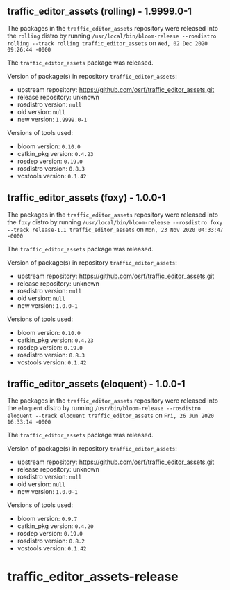 ## traffic_editor_assets (rolling) - 1.9999.0-1

The packages in the `traffic_editor_assets` repository were released into the `rolling` distro by running `/usr/local/bin/bloom-release --rosdistro rolling --track rolling traffic_editor_assets` on `Wed, 02 Dec 2020 09:26:44 -0000`

The `traffic_editor_assets` package was released.

Version of package(s) in repository `traffic_editor_assets`:

- upstream repository: https://github.com/osrf/traffic_editor_assets.git
- release repository: unknown
- rosdistro version: `null`
- old version: `null`
- new version: `1.9999.0-1`

Versions of tools used:

- bloom version: `0.10.0`
- catkin_pkg version: `0.4.23`
- rosdep version: `0.19.0`
- rosdistro version: `0.8.3`
- vcstools version: `0.1.42`


## traffic_editor_assets (foxy) - 1.0.0-1

The packages in the `traffic_editor_assets` repository were released into the `foxy` distro by running `/usr/local/bin/bloom-release --rosdistro foxy --track release-1.1 traffic_editor_assets` on `Mon, 23 Nov 2020 04:33:47 -0000`

The `traffic_editor_assets` package was released.

Version of package(s) in repository `traffic_editor_assets`:

- upstream repository: https://github.com/osrf/traffic_editor_assets.git
- release repository: unknown
- rosdistro version: `null`
- old version: `null`
- new version: `1.0.0-1`

Versions of tools used:

- bloom version: `0.10.0`
- catkin_pkg version: `0.4.23`
- rosdep version: `0.19.0`
- rosdistro version: `0.8.3`
- vcstools version: `0.1.42`


## traffic_editor_assets (eloquent) - 1.0.0-1

The packages in the `traffic_editor_assets` repository were released into the `eloquent` distro by running `/usr/bin/bloom-release --rosdistro eloquent --track eloquent traffic_editor_assets` on `Fri, 26 Jun 2020 16:33:14 -0000`

The `traffic_editor_assets` package was released.

Version of package(s) in repository `traffic_editor_assets`:

- upstream repository: https://github.com/osrf/traffic_editor_assets.git
- release repository: unknown
- rosdistro version: `null`
- old version: `null`
- new version: `1.0.0-1`

Versions of tools used:

- bloom version: `0.9.7`
- catkin_pkg version: `0.4.20`
- rosdep version: `0.19.0`
- rosdistro version: `0.8.2`
- vcstools version: `0.1.42`


# traffic_editor_assets-release